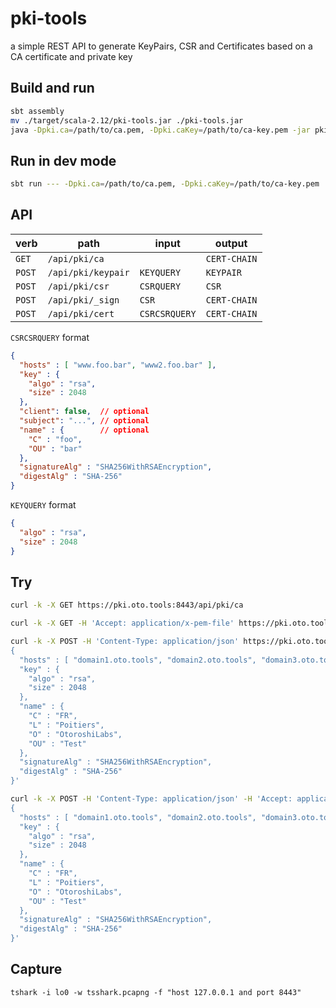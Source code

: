 # pki-tools

a simple REST API to generate KeyPairs, CSR and Certificates based on a CA certificate and private key

## Build and run

```sh
sbt assembly
mv ./target/scala-2.12/pki-tools.jar ./pki-tools.jar
java -Dpki.ca=/path/to/ca.pem, -Dpki.caKey=/path/to/ca-key.pem -jar pki-tools.jar
```

## Run in dev mode

```sh
sbt run --- -Dpki.ca=/path/to/ca.pem, -Dpki.caKey=/path/to/ca-key.pem
```

## API

| verb   | path               | input         | output       |
|--------|--------------------|---------------|--------------|
| `GET`  | `/api/pki/ca`      |               | `CERT-CHAIN` |
| `POST` | `/api/pki/keypair` | `KEYQUERY`    | `KEYPAIR`    |
| `POST` | `/api/pki/csr`     | `CSRQUERY`    | `CSR`        |
| `POST` | `/api/pki/_sign`   | `CSR`         | `CERT-CHAIN` |
| `POST` | `/api/pki/cert`    | `CSRCSRQUERY` | `CERT-CHAIN` |

`CSRCSRQUERY` format

```json
{
  "hosts" : [ "www.foo.bar", "www2.foo.bar" ],
  "key" : {
    "algo" : "rsa",
    "size" : 2048
  },
  "client": false,  // optional
  "subject": "...", // optional
  "name" : {        // optional
    "C" : "foo",
    "OU" : "bar"
  },
  "signatureAlg" : "SHA256WithRSAEncryption",
  "digestAlg" : "SHA-256"
}
```

`KEYQUERY` format

```json
{
  "algo" : "rsa",
  "size" : 2048
}
```

## Try

```sh
curl -k -X GET https://pki.oto.tools:8443/api/pki/ca

curl -k -X GET -H 'Accept: application/x-pem-file' https://pki.oto.tools:8443/api/pki/ca

curl -k -X POST -H 'Content-Type: application/json' https://pki.oto.tools:8443/api/pki/cert -d '
{
  "hosts" : [ "domain1.oto.tools", "domain2.oto.tools", "domain3.oto.tools" ],
  "key" : {
    "algo" : "rsa",
    "size" : 2048
  },
  "name" : {
    "C" : "FR",
    "L" : "Poitiers",
    "O" : "OtoroshiLabs",
    "OU" : "Test"
  },
  "signatureAlg" : "SHA256WithRSAEncryption",
  "digestAlg" : "SHA-256"
}'

curl -k -X POST -H 'Content-Type: application/json' -H 'Accept: application/x-pem-file' https://pki.oto.tools:8443/api/pki/cert -d '
{
  "hosts" : [ "domain1.oto.tools", "domain2.oto.tools", "domain3.oto.tools" ],
  "key" : {
    "algo" : "rsa",
    "size" : 2048
  },
  "name" : {
    "C" : "FR",
    "L" : "Poitiers",
    "O" : "OtoroshiLabs",
    "OU" : "Test"
  },
  "signatureAlg" : "SHA256WithRSAEncryption",
  "digestAlg" : "SHA-256"
}'
```

## Capture

```ssh
tshark -i lo0 -w tsshark.pcapng -f "host 127.0.0.1 and port 8443"
```